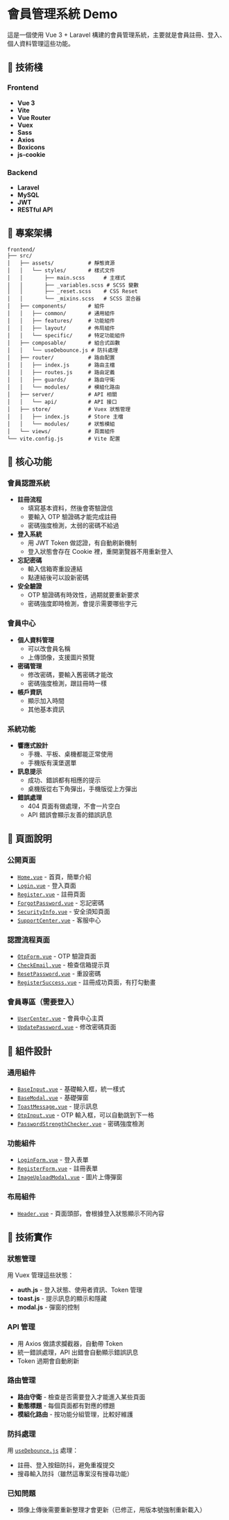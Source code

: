 # 會員管理系統 Demo

這是一個使用 Vue 3 + Laravel 構建的會員管理系統，主要就是會員註冊、登入、個人資料管理這些功能。

## 📌 技術棧

### Frontend

- **Vue 3**
- **Vite**
- **Vue Router**
- **Vuex**
- **Sass**
- **Axios**
- **Boxicons**
- **js-cookie**

### Backend

- **Laravel**
- **MySQL**
- **JWT**
- **RESTful API**

## 📌 專案架構

```
frontend/
├── src/
│   ├── assets/           # 靜態資源
│   │   └── styles/       # 樣式文件
│   │       ├── main.scss      # 主樣式
│   │       ├── _variables.scss # SCSS 變數
│   │       ├── _reset.scss    # CSS Reset
│   │       └── _mixins.scss   # SCSS 混合器
│   ├── components/       # 組件
│   │   ├── common/       # 通用組件
│   │   ├── features/     # 功能組件
│   │   ├── layout/       # 佈局組件
│   │   └── specific/     # 特定功能組件
│   ├── composable/       # 組合式函數
│   │   └── useDebounce.js # 防抖處理
│   ├── router/           # 路由配置
│   │   ├── index.js      # 路由主檔
│   │   ├── routes.js     # 路由定義
│   │   ├── guards/       # 路由守衛
│   │   └── modules/      # 模組化路由
│   ├── server/           # API 相關
│   │   └── api/          # API 接口
│   ├── store/            # Vuex 狀態管理
│   │   ├── index.js      # Store 主檔
│   │   └── modules/      # 狀態模組
│   └── views/            # 頁面組件
└── vite.config.js        # Vite 配置
```

## 📌 核心功能

### 會員認證系統

- **註冊流程**
  - 填寫基本資料，然後會寄驗證信
  - 要輸入 OTP 驗證碼才能完成註冊
  - 密碼強度檢測，太弱的密碼不給過
- **登入系統**
  - 用 JWT Token 做認證，有自動刷新機制
  - 登入狀態會存在 Cookie 裡，重開瀏覽器不用重新登入
- **忘記密碼**
  - 輸入信箱寄重設連結
  - 點連結後可以設新密碼
- **安全驗證**
  - OTP 驗證碼有時效性，過期就要重新要求
  - 密碼強度即時檢測，會提示需要哪些字元

### 會員中心

- **個人資料管理**
  - 可以改會員名稱
  - 上傳頭像，支援圖片預覽
- **密碼管理**
  - 修改密碼，要輸入舊密碼才能改
  - 密碼強度檢測，跟註冊時一樣
- **帳戶資訊**
  - 顯示加入時間
  - 其他基本資訊

### 系統功能

- **響應式設計**
  - 手機、平板、桌機都能正常使用
  - 手機版有漢堡選單
- **訊息提示**
  - 成功、錯誤都有相應的提示
  - 桌機版從右下角彈出，手機版從上方彈出
- **錯誤處理**
  - 404 頁面有做處理，不會一片空白
  - API 錯誤會顯示友善的錯誤訊息

## 📌 頁面說明

### 公開頁面

- [`Home.vue`](src/views/Home.vue) - 首頁，簡單介紹
- [`Login.vue`](src/views/Login.vue) - 登入頁面
- [`Register.vue`](src/views/Register.vue) - 註冊頁面
- [`ForgotPassword.vue`](src/views/ForgotPassword.vue) - 忘記密碼
- [`SecurityInfo.vue`](src/views/SecurityInfo.vue) - 安全須知頁面
- [`SupportCenter.vue`](src/views/SupportCenter.vue) - 客服中心

### 認證流程頁面

- [`OtpForm.vue`](src/views/OtpForm.vue) - OTP 驗證頁面
- [`CheckEmail.vue`](src/views/CheckEmail.vue) - 檢查信箱提示頁
- [`ResetPassword.vue`](src/views/ResetPassword.vue) - 重設密碼
- [`RegisterSuccess.vue`](src/views/RegisterSuccess.vue) - 註冊成功頁面，有打勾動畫

### 會員專區（需要登入）

- [`UserCenter.vue`](src/views/UserCenter.vue) - 會員中心主頁
- [`UpdatePassword.vue`](src/views/UpdatePassword.vue) - 修改密碼頁面

## 📌 組件設計

### 通用組件

- [`BaseInput.vue`](src/components/common/BaseInput.vue) - 基礎輸入框，統一樣式
- [`BaseModal.vue`](src/components/common/BaseModal.vue) - 基礎彈窗
- [`ToastMessage.vue`](src/components/common/ToastMessage.vue) - 提示訊息
- [`OtpInput.vue`](src/components/common/OtpInput.vue) - OTP 輸入框，可以自動跳到下一格
- [`PasswordStrengthChecker.vue`](src/components/common/PasswordStrengthChecker.vue) - 密碼強度檢測

### 功能組件

- [`LoginForm.vue`](src/components/features/LoginForm.vue) - 登入表單
- [`RegisterForm.vue`](src/components/features/RegisterForm.vue) - 註冊表單
- [`ImageUploadModal.vue`](src/components/features/ImageUploadModal.vue) - 圖片上傳彈窗

### 布局組件

- [`Header.vue`](src/components/layout/Header.vue) - 頁面頭部，會根據登入狀態顯示不同內容

## 📌 技術實作

### 狀態管理

用 Vuex 管理這些狀態：

- **auth.js** - 登入狀態、使用者資訊、Token 管理
- **toast.js** - 提示訊息的顯示和隱藏
- **modal.js** - 彈窗的控制

### API 管理

- 用 Axios 做請求攔截器，自動帶 Token
- 統一錯誤處理，API 出錯會自動顯示錯誤訊息
- Token 過期會自動刷新

### 路由管理

- **路由守衛** - 檢查是否需要登入才能進入某些頁面
- **動態標題** - 每個頁面都有對應的標題
- **模組化路由** - 按功能分組管理，比較好維護

### 防抖處理

用 [`useDebounce.js`](src/composable/useDebounce.js) 處理：

- 註冊、登入按鈕防抖，避免重複提交
- 搜尋輸入防抖（雖然這專案沒有搜尋功能）

### 已知問題

- 頭像上傳後需要重新整理才會更新（已修正，用版本號強制重新載入）
